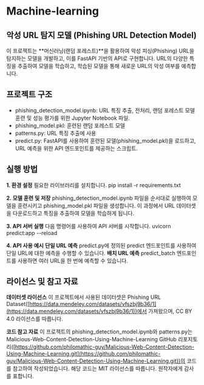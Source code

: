 # Machine-learning

## 악성 URL 탐지 모델 (Phishing URL Detection Model)
이 프로젝트는 **머신러닝(랜덤 포레스트)**을 활용하여 악성 피싱(Phishing) URL을 탐지하는 모델을 개발하고, 이를 FastAPI 기반의 API로 구현합니다. URL의 다양한 특징을 추출하여 모델을 학습하고, 학습된 모델을 통해 새로운 URL의 악성 여부를 예측합니다.


## 프로젝트 구조
- phishing_detection_model.ipynb: URL 특징 추출, 전처리, 랜덤 포레스트 모델 훈련 및 성능 평가를 위한 Jupyter Notebook 파일.
- phishing_model.pkl: 훈련된 랜덤 포레스트 모델
- patterns.py: URL 특징 추출에 사용
- predict.py: FastAPI를 사용하여 훈련된 모델(phishing_model.pkl)을 로드하고, URL 예측을 위한 API 엔드포인트를 제공하는 스크립트.

## 실행 방법
**1. 환경 설정**
필요한 라이브러리를 설치합니다.
pip install -r requirements.txt

**2. 모델 훈련 및 저장**
phishing_detection_model.ipynb 파일을 순서대로 실행하여 모델을 훈련시키고 phishing_model.pkl 파일을 생성합니다. 이 과정에서 URL 데이터셋을 다운로드하고 특징을 추출하여 모델을 학습하게 됩니다.

**3. API 서버 실행**
다음 명령어를 사용하여 API 서버를 시작합니다.
uvicorn predict:app --reload

**4. API 사용 예시**
**단일 URL 예측**
predict.py에 정의된 predict 엔드포인트를 사용하여 단일 URL에 대한 예측을 수행할 수 있습니다.
**배치 URL 예측**
predict_batch 엔드포인트를 사용하면 여러 URL을 한 번에 예측할 수 있습니다.


## 라이선스 및 참고 자료
**데이터셋 라이선스**
이 프로젝트에서 사용된 데이터셋은 Phishing URL Dataset([https://data.mendeley.com/datasets/vfszbj9b36/1](https://data.mendeley.com/datasets/vfszbj9b36/1))에서 가져왔으며, CC BY 4.0 라이선스를 따릅니다.

**코드 참고 자료**
이 프로젝트의 phishing_detection_model.ipynb와 patterns.py는 Malicious-Web-Content-Detection-Using-Machine-Learning GitHub 리포지토리([https://github.com/philomathic-guy/Malicious-Web-Content-Detection-Using-Machine-Learning.git](https://github.com/philomathic-guy/Malicious-Web-Content-Detection-Using-Machine-Learning.git))의 코드를 참고하여 작성되었습니다. 해당 코드는 MIT 라이선스를 따릅니다. 원작자에게 감사를 표합니다.
